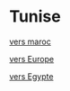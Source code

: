# Tunise

[vers maroc ](https://github.com/Youssef-NAIM/labyrinthe/blob/main/Maroc.md)

[vers Europe ](https://github.com/Youssef-NAIM/labyrinthe/blob/main/Europe.md)

[vers Egypte ](https://github.com/Youssef-NAIM/labyrinthe/blob/main/Egypte.md)